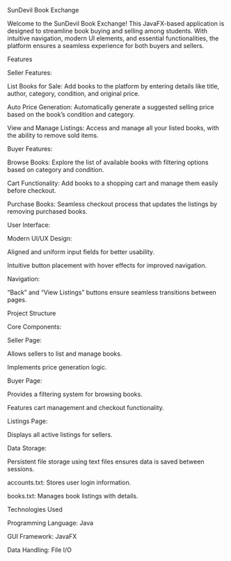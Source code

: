 SunDevil Book Exchange

Welcome to the SunDevil Book Exchange! This JavaFX-based application is designed to streamline book buying and selling among students. With intuitive navigation, modern UI elements, and essential functionalities, the platform ensures a seamless experience for both buyers and sellers.

Features

Seller Features:

List Books for Sale: Add books to the platform by entering details like title, author, category, condition, and original price.

Auto Price Generation: Automatically generate a suggested selling price based on the book’s condition and category.

View and Manage Listings: Access and manage all your listed books, with the ability to remove sold items.

Buyer Features:

Browse Books: Explore the list of available books with filtering options based on category and condition.

Cart Functionality: Add books to a shopping cart and manage them easily before checkout.

Purchase Books: Seamless checkout process that updates the listings by removing purchased books.

User Interface:

Modern UI/UX Design:

Aligned and uniform input fields for better usability.

Intuitive button placement with hover effects for improved navigation.

Navigation:

“Back” and “View Listings” buttons ensure seamless transitions between pages.

Project Structure

Core Components:

Seller Page:

Allows sellers to list and manage books.

Implements price generation logic.

Buyer Page:

Provides a filtering system for browsing books.

Features cart management and checkout functionality.

Listings Page:

Displays all active listings for sellers.

Data Storage:

Persistent file storage using text files ensures data is saved between sessions.

accounts.txt: Stores user login information.

books.txt: Manages book listings with details.

Technologies Used

Programming Language: Java

GUI Framework: JavaFX

Data Handling: File I/O

